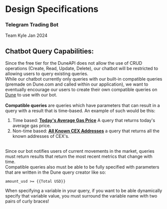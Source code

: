 # Design Specifications

### Telegram Trading Bot

Team Kyle Jan 2024

## Chatbot Query Capabilities:

Since the free tier for the DuneAPI does not allow the use of CRUD operations (Create, Read, Update, Delete), our chatbot will be restricted to allowing users to query existing queries. 
<br/>
While our chatbot currently only queries with our built-in compatible queries (premade on Dune.com and called within our application), we want to eventually encourage our users to create their own compatible queries on [Dune](https://dune.com/browse/queries) to use with our bot.
<br/>
<br/>
**Compatible queries** are queries which have parameters that can result in a query with a result that is time-based. An example of such would be this:
<br/>
1. Time based: [**Today's Average Gas Price**](https://dune.com/queries/3429830) A query that returns today's average gas price.
2. Non-time based: [**All Known CEX Addresses**](https://dune.com/queries/3237025) a query that returns all the known addresses of CEX's.
<br/>
Since our bot notifies users of current movements in the market, queries must return results that return the most recent metrics that change with time. 
<br/>
Compatible queries also must be able to be fully specified with parameters that are written in the Dune query creator like so:

```
amount_usd >= {{Total USD}}
```
When specifying a variable in your query, if you want to be able dynamically specify that variable value, you must surround the variable name with two pairs of curly braces!
